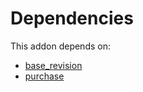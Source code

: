 # Dependencies

This addon depends on:

- [base_revision](https://github.com/bringout/oca-technical)
- [purchase](https://github.com/bringout/oca-ocb-core/tree/3269462e6a0442fbf5ae30a27b3c18135ac733b9/odoo-bringout-oca-ocb-purchase)
